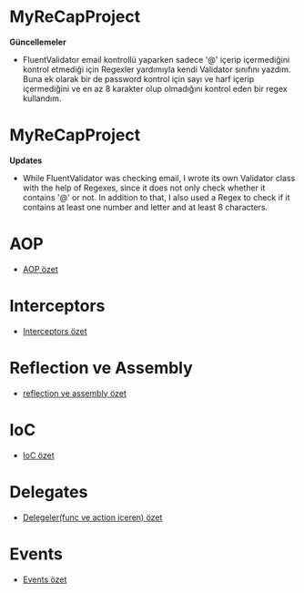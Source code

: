 # MyReCapProject

**Güncellemeler**
- FluentValidator email kontrollü yaparken sadece '@' içerip içermediğini kontrol etmediği için Regexler yardımıyla kendi Validator sınıfını yazdım. 
Buna ek olarak bir de password kontrol için sayı ve harf içerip içermediğini ve en az 8 karakter olup olmadığını kontrol eden bir regex kullandım.


# MyReCapProject

**Updates**
- While FluentValidator was checking email, I wrote its own Validator class with the help of Regexes, since it does not only check whether it contains '@' or not. In addition to that, I also used a Regex to check if it contains at least one number and letter and at least 8 characters.


# AOP
- <a href="https://github.com/AcarFurkan/MyReCapProject/blob/master/AOP.md"> AOP özet </a>

# Interceptors
- <a href="https://github.com/AcarFurkan/MyReCapProject/blob/master/Interceptors.md"> Interceptors özet </a>

# Reflection ve Assembly
- <a href=https://github.com/AcarFurkan/MyReCapProject/blob/master/Reflection.md> reflection ve assembly özet </a>

# IoC
- <a href="https://github.com/AcarFurkan/MyReCapProject/blob/master/IoC.md"> IoC özet </a>


# Delegates
- <a href="https://github.com/AcarFurkan/MyReCapProject/blob/master/Delegates.md"> Delegeler(func ve action iceren) özet </a>

# Events
- <a href="https://github.com/AcarFurkan/MyReCapProject/blob/master/Events.md"> Events özet </a>





